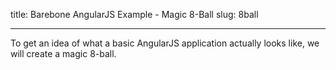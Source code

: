 title: Barebone AngularJS Example - Magic 8-Ball
slug: 8ball

---

To get an idea of what a basic AngularJS application actually looks like, we
will create a magic 8-ball.
